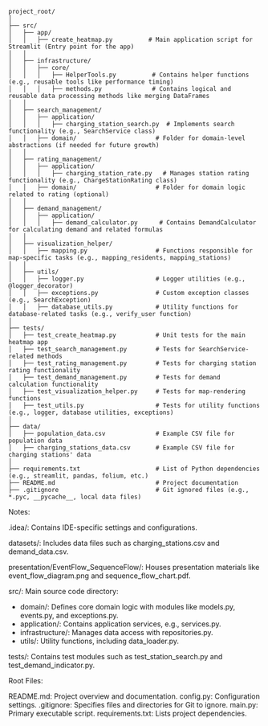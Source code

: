 ```
project_root/
│
├── src/
│   ├── app/
│   │   ├── create_heatmap.py          # Main application script for Streamlit (Entry point for the app)
│   │
│   ├── infrastructure/
│   │   ├── core/
│   │   │   ├── HelperTools.py          # Contains helper functions (e.g., reusable tools like performance timing)
│   │   │   ├── methods.py              # Contains logical and reusable data processing methods like merging DataFrames
│   │
│   ├── search_management/
│   │   ├── application/
│   │   │   ├── charging_station_search.py  # Implements search functionality (e.g., SearchService class)
│   │   ├── domain/                      # Folder for domain-level abstractions (if needed for future growth)
│   │
│   ├── rating_management/
│   │   ├── application/
│   │   │   ├── charging_station_rate.py   # Manages station rating functionality (e.g., ChargeStationRating class)
│   │   ├── domain/                      # Folder for domain logic related to rating (optional)
│   │
│   ├── demand_management/
│   │   ├── application/
│   │   │   ├── demand_calculator.py      # Contains DemandCalculator for calculating demand and related formulas
│   │
│   ├── visualization_helper/
│   │   ├── mapping.py                   # Functions responsible for map-specific tasks (e.g., mapping_residents, mapping_stations)
│   │
│   ├── utils/
│   │   ├── logger.py                    # Logger utilities (e.g., @logger_decorator)
│   │   ├── exceptions.py                # Custom exception classes (e.g., SearchException)
│   │   ├── database_utils.py            # Utility functions for database-related tasks (e.g., verify_user function)
│
├── tests/
│   ├── test_create_heatmap.py           # Unit tests for the main heatmap app
│   ├── test_search_management.py        # Tests for SearchService-related methods
│   ├── test_rating_management.py        # Tests for charging station rating functionality
│   ├── test_demand_management.py        # Tests for demand calculation functionality
│   ├── test_visualization_helper.py     # Tests for map-rendering functions
│   ├── test_utils.py                    # Tests for utility functions (e.g., logger, database utilities, exceptions)
│
├── data/
│   ├── population_data.csv              # Example CSV file for population data
│   ├── charging_stations_data.csv       # Example CSV file for charging stations' data
│
├── requirements.txt                     # List of Python dependencies (e.g., streamlit, pandas, folium, etc.)
├── README.md                            # Project documentation
├── .gitignore                           # Git ignored files (e.g., *.pyc, __pycache__, local data files)
```

Notes:

.idea/: Contains IDE-specific settings and configurations.

datasets/: Includes data files such as charging_stations.csv and demand_data.csv.

presentation/EventFlow_SequenceFlow/: Houses presentation materials like event_flow_diagram.png and sequence_flow_chart.pdf.

src/: Main source code directory:

- domain/: Defines core domain logic with modules like models.py, events.py, and exceptions.py.
- application/: Contains application services, e.g., services.py.
- infrastructure/: Manages data access with repositories.py.
- utils/: Utility functions, including data_loader.py.

tests/: Contains test modules such as test_station_search.py and test_demand_indicator.py.

Root Files:

README.md: Project overview and documentation.
config.py: Configuration settings.
.gitignore: Specifies files and directories for Git to ignore.
main.py: Primary executable script.
requirements.txt: Lists project dependencies.
